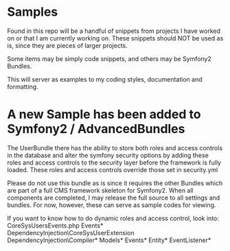 Samples
=======

Found in this repo will be a handful of snippets from projects I have worked on or that I am currently working on.
These snippets should NOT be used as is, since they are pieces of larger projects.

Some items may be simply code snippets, and others may be Symfony2 Bundles.

This will server as examples to my coding styles, documentation and formatting.

A new Sample has been added to Symfony2 / AdvancedBundles
=========================================================
The UserBundle there has the ability to store both roles and access controls in the database and alter the symfony
security options by adding these roles and access controls to the security layer before the framework is fully loaded.
These roles and access controls override those set in security.yml

Please do not use this bundle as is since it requires the other Bundles which are part of a full CMS framework skeleton for Symfony2.
When all components are completed, I may release the full source to all settings and bundles.
For now, however, these can serve as sample codes for viewing.

If you want to know how to do dynamic roles and access control, look into:
CoreSysUsersEvents.php
Events\*
DependencyInjection\CoreSysUserExtension
DependencyInjection\Compiler\*
Models\*
Events\*
Entity\*
EventListener\*

